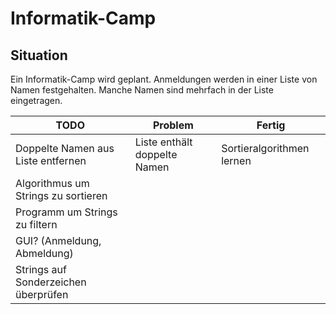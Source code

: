 # Informatik-Camp

## Situation

Ein Informatik-Camp wird geplant. Anmeldungen werden in einer Liste von Namen festgehalten.
Manche Namen sind mehrfach in der Liste eingetragen.

| TODO                                 | Problem                      | Fertig                    |
|--------------------------------------|------------------------------|---------------------------|
| Doppelte Namen aus Liste entfernen   | Liste enthält doppelte Namen | Sortieralgorithmen lernen |
| Algorithmus um Strings zu sortieren  |                              |                           |
| Programm um Strings zu filtern       |                              |                           |
| GUI? (Anmeldung, Abmeldung)          |                              |                           |
| Strings auf Sonderzeichen überprüfen |                              |                           |
